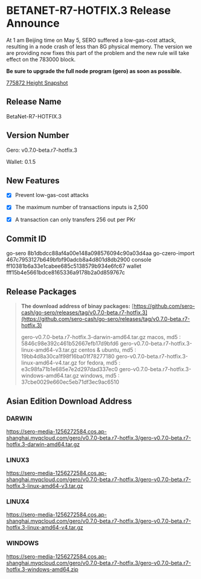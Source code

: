 # BETANET-R7-HOTFIX.3 Release Announce

At 1 am Beijing time on May 5, SERO suffered a low-gas-cost attack, resulting in a node crash of less than 8G physical memory. The version we are providing now fixes this part of the problem and the new rule will take effect on the 783000 block.



**Be sure to upgrade the full node program (gero) as soon as possible.**



[775872 Height Snapshot](?file=Start/sero-chain-snapshot-list)

## Release Name

BetaNet-R7-HOTFIX.3

## Version Number

Gero: v0.7.0-beta.r7-hotfix.3

Wallet: 0.1.5



## New Features

- [x] Prevent low-gas-cost attacks
- [x] The maximum number of transactions inputs is 2,500
- [x] A transaction can only transfers 256 out per PKr



## Commit ID

go-sero      8b1dbdcc88af4a00e148a098576094c90a03d4aa
go-czero-import  467c7953127b649bfbf90adcb8a4d801d8db2900
console  ff10381b6a33e1cabee685c5138579b934e6fc67
wallet  fff15b4e5661bdce8165336a9178b2a0d859767c



## Release Packages

> **The download address of binay packages:**
> [https://github.com/sero-cash/go-sero/releases/tag/v0.7.0-beta.r7-hotfix.3](https://github.com/sero-cash/go-sero/releases/tag/v0.7.0-beta.r7-hotfix.3)
>
> gero-v0.7.0-beta.r7-hotfix.3-darwin-amd64.tar.gz  macos,  md5 : 5846c98e392c461b52667efb17d9bfd6
> gero-v0.7.0-beta.r7-hotfix.3-linux-amd64-v3.tar.gz  centos & ubuntu, md5 : 19bb4d8a30ca1f98f16ba01f78277180
> gero-v0.7.0-beta.r7-hotfix.3-linux-amd64-v4.tar.gz  for fedora, md5 : e3c98fa71b1e685e7e2d297dad337ec0
> gero-v0.7.0-beta.r7-hotfix.3-windows-amd64.tar.gz  windows, md5 : 37cbe0029e660ec5eb71df3ec9ac6510



## Asian Edition Download Address

### DARWIN

<https://sero-media-1256272584.cos.ap-shanghai.myqcloud.com/gero/v0.7.0-beta.r7-hotfix.3/gero-v0.7.0-beta.r7-hotfix.3-darwin-amd64.tar.gz>

### LINUX3

<https://sero-media-1256272584.cos.ap-shanghai.myqcloud.com/gero/v0.7.0-beta.r7-hotfix.3/gero-v0.7.0-beta.r7-hotfix.3-linux-amd64-v3.tar.gz>

### LINUX4

<https://sero-media-1256272584.cos.ap-shanghai.myqcloud.com/gero/v0.7.0-beta.r7-hotfix.3/gero-v0.7.0-beta.r7-hotfix.3-linux-amd64-v4.tar.gz>

### WINDOWS

<https://sero-media-1256272584.cos.ap-shanghai.myqcloud.com/gero/v0.7.0-beta.r7-hotfix.3/gero-v0.7.0-beta.r7-hotfix.3-windows-amd64.zip>







